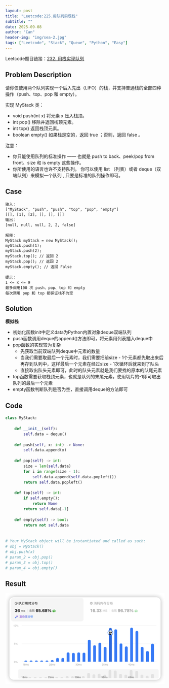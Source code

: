 ```yaml
---
layout: post
title: "Leetcode:225.用队列实现栈"
subtitle: ""
date: 2025-09-08
author: "Can"
header-img: "img/sea-2.jpg"
tags: ["Leetcode", "Stack", "Queue", "Python", "Easy"]
---
```


Leetcode题目链接：[232. 用栈实现队列](https://leetcode.cn/problems/implement-queue-using-stacks/)

## Problem Description
请你仅使用两个队列实现一个后入先出（LIFO）的栈，并支持普通栈的全部四种操作（push、top、pop 和 empty）。

实现 MyStack 类：
* void push(int x) 将元素 x 压入栈顶。
* int pop() 移除并返回栈顶元素。
* int top() 返回栈顶元素。
* boolean empty() 如果栈是空的，返回 true ；否则，返回 false 。

注意：
* 你只能使用队列的标准操作 —— 也就是 push to back、peek/pop from front、size 和 is empty 这些操作。
* 你所使用的语言也许不支持队列。 你可以使用 list （列表）或者 deque（双端队列）来模拟一个队列 , 只要是标准的队列操作即可。

## Case
```
输入：
["MyStack", "push", "push", "top", "pop", "empty"]
[[], [1], [2], [], [], []]
输出：
[null, null, null, 2, 2, false]

解释：
MyStack myStack = new MyStack();
myStack.push(1);
myStack.push(2);
myStack.top(); // 返回 2
myStack.pop(); // 返回 2
myStack.empty(); // 返回 False

提示：
1 <= x <= 9
最多调用100 次 push、pop、top 和 empty
每次调用 pop 和 top 都保证栈不为空
```

## Solution
**模拟栈**
* 初始化函数init中定义data为Python内置对象deque双端队列
* push函数调用deque的append()方法即可，将元素用列表插入deque中
* pop函数的实现较为复杂
    * 先获取当前双端队列deque中元素的数量
    * 当我们需要取最后一个元素时，我们需要把前size - 1个元素都先取出来后再存到队列中，这样最后一个元素在经过size - 1次循环后就来到了队头
    * 直接取出队头元素即可，此时的队头元素就是我们要找的原本的队尾元素
* top函数需要获取栈顶元素，也就是队列的末尾元素，使用切片的-1即可取出队列的最后一个元素
* empty函数判断队列是否为空，直接调用deque的方法即可

## Code
```python
class MyStack:

    def __init__(self):
        self.data = deque()

    def push(self, x: int) -> None:
        self.data.append(x)

    def pop(self) -> int:
        size = len(self.data)
        for i in range(size - 1):
            self.data.append(self.data.popleft())
        return self.data.popleft()

    def top(self) -> int:
        if self.empty():
            return None
        return self.data[-1]

    def empty(self) -> bool:
        return not self.data


# Your MyStack object will be instantiated and called as such:
# obj = MyStack()
# obj.push(x)
# param_2 = obj.pop()
# param_3 = obj.top()
# param_4 = obj.empty()
```

## Result
![result](/img/leetcode/225.png)